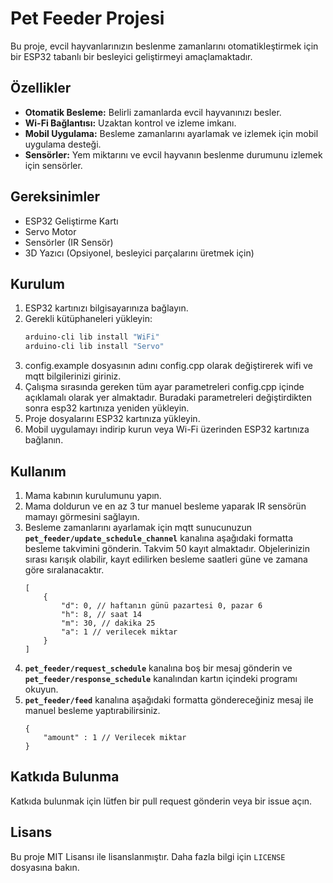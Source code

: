 # Pet Feeder Projesi

Bu proje, evcil hayvanlarınızın beslenme zamanlarını otomatikleştirmek için bir ESP32 tabanlı bir besleyici geliştirmeyi amaçlamaktadır.

## Özellikler

- **Otomatik Besleme:** Belirli zamanlarda evcil hayvanınızı besler.
- **Wi-Fi Bağlantısı:** Uzaktan kontrol ve izleme imkanı.
- **Mobil Uygulama:** Besleme zamanlarını ayarlamak ve izlemek için mobil uygulama desteği.
- **Sensörler:** Yem miktarını ve evcil hayvanın beslenme durumunu izlemek için sensörler.

## Gereksinimler

- ESP32 Geliştirme Kartı
- Servo Motor
- Sensörler (IR Sensör)
- 3D Yazıcı (Opsiyonel, besleyici parçalarını üretmek için)

## Kurulum

1. ESP32 kartınızı bilgisayarınıza bağlayın.
2. Gerekli kütüphaneleri yükleyin:
   ```bash
   arduino-cli lib install "WiFi"
   arduino-cli lib install "Servo"
   ```
3. config.example dosyasının adını config.cpp olarak değiştirerek wifi ve mqtt bilgilerinizi giriniz.
4. Çalışma sırasında gereken tüm ayar parametreleri config.cpp içinde açıklamalı olarak yer almaktadır. Buradaki parametreleri değiştirdikten sonra esp32 kartınıza yeniden yükleyin.
5. Proje dosyalarını ESP32 kartınıza yükleyin.
6. Mobil uygulamayı indirip kurun veya Wi-Fi üzerinden ESP32 kartınıza bağlanın.

## Kullanım

1. Mama kabının kurulumunu yapın.
2. Mama doldurun ve en az 3 tur manuel besleme yaparak IR sensörün mamayı görmesini sağlayın.
3. Besleme zamanlarını ayarlamak için mqtt sunucunuzun **`pet_feeder/update_schedule_channel`** kanalına aşağıdaki formatta besleme takvimini gönderin. Takvim 50 kayıt almaktadır. Objelerinizin sırası karışık olabilir, kayıt edilirken besleme saatleri güne ve zamana göre sıralanacaktır.
    ```
    [
        {
            "d": 0, // haftanın günü pazartesi 0, pazar 6
            "h": 8, // saat 14
            "m": 30, // dakika 25
            "a": 1 // verilecek miktar
        }
    ]
    ```
4. **`pet_feeder/request_schedule`** kanalına boş bir mesaj gönderin ve **`pet_feeder/response_schedule`** kanalından
kartın içindeki programı okuyun.
5. **`pet_feeder/feed`** kanalına aşağıdaki formatta göndereceğiniz mesaj ile manuel besleme yaptırabilirsiniz.
    ```
    {
        "amount" : 1 // Verilecek miktar
    }
    ```

## Katkıda Bulunma

Katkıda bulunmak için lütfen bir pull request gönderin veya bir issue açın.

## Lisans

Bu proje MIT Lisansı ile lisanslanmıştır. Daha fazla bilgi için `LICENSE` dosyasına bakın.
